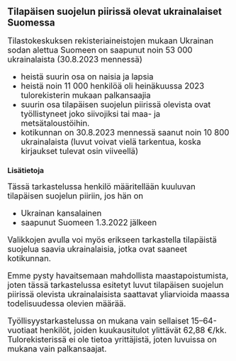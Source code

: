 
## Tilapäisen suojelun piirissä olevat ukrainalaiset Suomessa 

<font size="4"> 
Tilastokeskuksen rekisteriaineistojen mukaan Ukrainan sodan alettua Suomeen on saapunut noin 53 000 ukrainalaista (30.8.2023 mennessä)

- heistä suurin osa on naisia ja lapsia
- heistä noin 11 000 henkilöä oli heinäkuussa 2023 tulorekisterin mukaan palkansaajia
- suurin osa tilapäisen suojelun piirissä olevista ovat työllistyneet joko siivojiksi tai maa- ja metsätaloustöihin.
- kotikunnan on 30.8.2023 mennessä saanut noin 10 800 ukrainalaista (luvut voivat vielä tarkentua, koska kirjaukset tulevat osin viiveellä)

</font> 

### Lisätietoja
<font size="4"> 
Tässä tarkastelussa henkilö määritellään kuuluvan tilapäisen suojelun piiriin, jos hän on

- Ukrainan kansalainen
- saapunut Suomeen 1.3.2022 jälkeen 

Valikkojen avulla voi myös erikseen tarkastella tilapäistä suojelua saavia ukrainalaisia, jotka ovat saaneet kotikunnan.

Emme pysty havaitsemaan mahdollista maastapoistumista, joten tässä tarkastelussa esitetyt luvut tilapäisen suojelun piirissä olevista ukrainalaisista saattavat yliarvioida maassa todelisuudessa olevien määrää.

Työllisyystarkastelussa on mukana vain sellaiset 15–64-vuotiaat henkilöt, joiden kuukausitulot ylittävät 62,88 €/kk. Tulorekisterissä ei ole tietoa yrittäjistä, joten luvuissa on mukana vain palkansaajat.


</font> 

